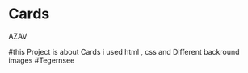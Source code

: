 # Cards
AZAV 

#this Project is about Cards i used html , css and Different backround images
#Tegernsee 
